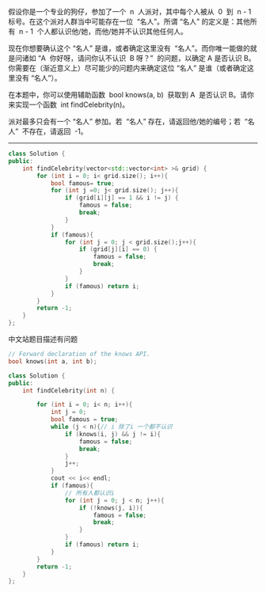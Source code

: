 假设你是一个专业的狗仔，参加了一个  n  人派对，其中每个人被从  0  到  n - 1  标号。在这个派对人群当中可能存在一位  “名人”。所谓 “名人” 的定义是：其他所有  n - 1  个人都认识他/她，而他/她并不认识其他任何人。

现在你想要确认这个 “名人” 是谁，或者确定这里没有  “名人”。而你唯一能做的就是问诸如 “A  你好呀，请问你认不认识  B 呀？”  的问题，以确定 A 是否认识 B。你需要在（渐近意义上）尽可能少的问题内来确定这位 “名人” 是谁（或者确定这里没有 “名人”）。

在本题中，你可以使用辅助函数  bool knows(a, b)  获取到 A  是否认识 B。请你来实现一个函数  int findCelebrity(n)。

派对最多只会有一个 “名人” 参加。若  “名人” 存在，请返回他/她的编号；若  “名人”  不存在，请返回  -1。

---

```cpp
class Solution {
public:
    int findCelebrity(vector<std::vector<int> >& grid) {
        for (int i = 0; i< grid.size(); i++){
            bool famous= true;
            for (int j =0; j< grid.size(); j++){
                if (grid[i][j] == 1 && i != j) {
                    famous = false;
                    break;
                }
            }
            if (famous){
                for (int j = 0; j < grid.size();j++){
                    if (grid[j][i] == 0) {
                        famous = false;
                        break;
                    }
                }
                if (famous) return i;
            }
        }
        return -1;
    }
};
```

中文站题目描述有问题

```cpp
// Forward declaration of the knows API.
bool knows(int a, int b);

class Solution {
public:
    int findCelebrity(int n) {

        for (int i = 0; i< n; i++){
            int j = 0;
            bool famous = true;
            while (j < n){// i 除了i 一个都不认识
                if (knows(i, j) && j != i){
                    famous = false;
                    break;
                }
                j++;
            }
            cout << i<< endl;
            if (famous){
                // 所有人都认识i
                for (int j = 0; j < n; j++){
                    if (!knows(j, i)){
                        famous = false;
                        break;
                    }
                }
                if (famous) return i;
            }
        }
        return -1;
    }
};
```
